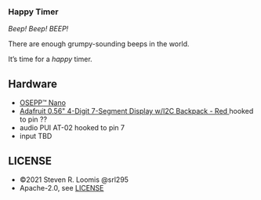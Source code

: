 ### Happy Timer

_Beep! Beep! BEEP!_

There are enough grumpy-sounding beeps in the world.

It’s time for a _happy_ timer.

## Hardware

- [OSEPP™ Nano](https://www.osepp.com/electronic-modules/microcontroller-boards/102-osepp-nano)
- [Adafruit 0.56" 4-Digit 7-Segment Display w/I2C Backpack - Red
](https://www.adafruit.com/product/878) hooked to pin ??
- audio PUI AT-02 hooked to pin 7
- input TBD

## LICENSE

- ©2021 Steven R. Loomis @srl295
- Apache-2.0, see [LICENSE](./LICENSE)

